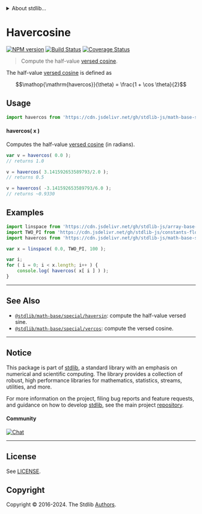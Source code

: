 <!--

@license Apache-2.0

Copyright (c) 2018 The Stdlib Authors.

Licensed under the Apache License, Version 2.0 (the "License");
you may not use this file except in compliance with the License.
You may obtain a copy of the License at

   http://www.apache.org/licenses/LICENSE-2.0

Unless required by applicable law or agreed to in writing, software
distributed under the License is distributed on an "AS IS" BASIS,
WITHOUT WARRANTIES OR CONDITIONS OF ANY KIND, either express or implied.
See the License for the specific language governing permissions and
limitations under the License.

-->


<details>
  <summary>
    About stdlib...
  </summary>
  <p>We believe in a future in which the web is a preferred environment for numerical computation. To help realize this future, we've built stdlib. stdlib is a standard library, with an emphasis on numerical and scientific computation, written in JavaScript (and C) for execution in browsers and in Node.js.</p>
  <p>The library is fully decomposable, being architected in such a way that you can swap out and mix and match APIs and functionality to cater to your exact preferences and use cases.</p>
  <p>When you use stdlib, you can be absolutely certain that you are using the most thorough, rigorous, well-written, studied, documented, tested, measured, and high-quality code out there.</p>
  <p>To join us in bringing numerical computing to the web, get started by checking us out on <a href="https://github.com/stdlib-js/stdlib">GitHub</a>, and please consider <a href="https://opencollective.com/stdlib">financially supporting stdlib</a>. We greatly appreciate your continued support!</p>
</details>

# Havercosine

[![NPM version][npm-image]][npm-url] [![Build Status][test-image]][test-url] [![Coverage Status][coverage-image]][coverage-url] <!-- [![dependencies][dependencies-image]][dependencies-url] -->

> Compute the half-value [versed cosine][versed-cosine].

<section class="intro">

The half-value [versed cosine][versed-cosine] is defined as

<!-- <equation class="equation" label="eq:havercosine" align="center" raw="\operatorname{havercos}(\theta) = \frac{1 + \cos \theta}{2}" alt="Haversed cosine."> -->

```math
\mathop{\mathrm{havercos}}(\theta) = \frac{1 + \cos \theta}{2}
```

<!-- <div class="equation" align="center" data-raw-text="\operatorname{havercos}(\theta) = \frac{1 + \cos \theta}{2}" data-equation="eq:havercosine">
    <img src="https://cdn.jsdelivr.net/gh/stdlib-js/stdlib@bb29798906e119fcb2af99e94b60407a270c9b32/lib/node_modules/@stdlib/math/base/special/havercos/docs/img/equation_havercosine.svg" alt="Haversed cosine.">
    <br>
</div> -->

<!-- </equation> -->

</section>

<!-- /.intro -->



<section class="usage">

## Usage

```javascript
import havercos from 'https://cdn.jsdelivr.net/gh/stdlib-js/math-base-special-havercos@v0.3.0-deno/mod.js';
```

#### havercos( x )

Computes the half-value [versed cosine][versed-cosine] (in radians).

```javascript
var v = havercos( 0.0 );
// returns 1.0

v = havercos( 3.141592653589793/2.0 );
// returns 0.5

v = havercos( -3.141592653589793/6.0 );
// returns ~0.9330
```

</section>

<!-- /.usage -->

<section class="examples">

## Examples

<!-- eslint no-undef: "error" -->

```javascript
import linspace from 'https://cdn.jsdelivr.net/gh/stdlib-js/array-base-linspace@deno/mod.js';
import TWO_PI from 'https://cdn.jsdelivr.net/gh/stdlib-js/constants-float64-two-pi@deno/mod.js';
import havercos from 'https://cdn.jsdelivr.net/gh/stdlib-js/math-base-special-havercos@v0.3.0-deno/mod.js';

var x = linspace( 0.0, TWO_PI, 100 );

var i;
for ( i = 0; i < x.length; i++ ) {
    console.log( havercos( x[ i ] ) );
}
```

</section>

<!-- /.examples -->

<!-- C interface documentation. -->



<!-- Section for related `stdlib` packages. Do not manually edit this section, as it is automatically populated. -->

<section class="related">

* * *

## See Also

-   <span class="package-name">[`@stdlib/math-base/special/haversin`][@stdlib/math/base/special/haversin]</span><span class="delimiter">: </span><span class="description">compute the half-value versed sine.</span>
-   <span class="package-name">[`@stdlib/math-base/special/vercos`][@stdlib/math/base/special/vercos]</span><span class="delimiter">: </span><span class="description">compute the versed cosine.</span>

</section>

<!-- /.related -->

<!-- Section for all links. Make sure to keep an empty line after the `section` element and another before the `/section` close. -->


<section class="main-repo" >

* * *

## Notice

This package is part of [stdlib][stdlib], a standard library with an emphasis on numerical and scientific computing. The library provides a collection of robust, high performance libraries for mathematics, statistics, streams, utilities, and more.

For more information on the project, filing bug reports and feature requests, and guidance on how to develop [stdlib][stdlib], see the main project [repository][stdlib].

#### Community

[![Chat][chat-image]][chat-url]

---

## License

See [LICENSE][stdlib-license].


## Copyright

Copyright &copy; 2016-2024. The Stdlib [Authors][stdlib-authors].

</section>

<!-- /.stdlib -->

<!-- Section for all links. Make sure to keep an empty line after the `section` element and another before the `/section` close. -->

<section class="links">

[npm-image]: http://img.shields.io/npm/v/@stdlib/math-base-special-havercos.svg
[npm-url]: https://npmjs.org/package/@stdlib/math-base-special-havercos

[test-image]: https://github.com/stdlib-js/math-base-special-havercos/actions/workflows/test.yml/badge.svg?branch=v0.3.0
[test-url]: https://github.com/stdlib-js/math-base-special-havercos/actions/workflows/test.yml?query=branch:v0.3.0

[coverage-image]: https://img.shields.io/codecov/c/github/stdlib-js/math-base-special-havercos/main.svg
[coverage-url]: https://codecov.io/github/stdlib-js/math-base-special-havercos?branch=main

<!--

[dependencies-image]: https://img.shields.io/david/stdlib-js/math-base-special-havercos.svg
[dependencies-url]: https://david-dm.org/stdlib-js/math-base-special-havercos/main

-->

[chat-image]: https://img.shields.io/gitter/room/stdlib-js/stdlib.svg
[chat-url]: https://app.gitter.im/#/room/#stdlib-js_stdlib:gitter.im

[stdlib]: https://github.com/stdlib-js/stdlib

[stdlib-authors]: https://github.com/stdlib-js/stdlib/graphs/contributors

[umd]: https://github.com/umdjs/umd
[es-module]: https://developer.mozilla.org/en-US/docs/Web/JavaScript/Guide/Modules

[deno-url]: https://github.com/stdlib-js/math-base-special-havercos/tree/deno
[deno-readme]: https://github.com/stdlib-js/math-base-special-havercos/blob/deno/README.md
[umd-url]: https://github.com/stdlib-js/math-base-special-havercos/tree/umd
[umd-readme]: https://github.com/stdlib-js/math-base-special-havercos/blob/umd/README.md
[esm-url]: https://github.com/stdlib-js/math-base-special-havercos/tree/esm
[esm-readme]: https://github.com/stdlib-js/math-base-special-havercos/blob/esm/README.md
[branches-url]: https://github.com/stdlib-js/math-base-special-havercos/blob/main/branches.md

[stdlib-license]: https://raw.githubusercontent.com/stdlib-js/math-base-special-havercos/main/LICENSE

[versed-cosine]: https://en.wikipedia.org/wiki/Versine

<!-- <related-links> -->

[@stdlib/math/base/special/haversin]: https://github.com/stdlib-js/math-base-special-haversin/tree/deno

[@stdlib/math/base/special/vercos]: https://github.com/stdlib-js/math-base-special-vercos/tree/deno

<!-- </related-links> -->

</section>

<!-- /.links -->
